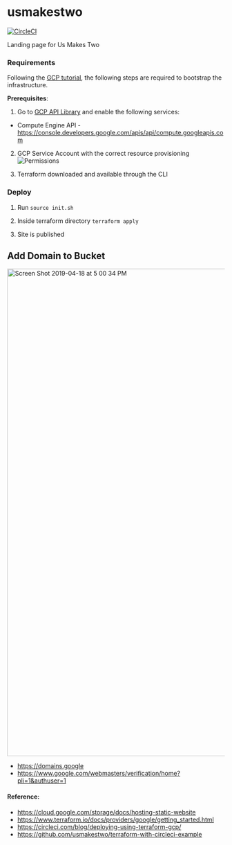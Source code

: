 # usmakestwo

[![CircleCI](https://circleci.com/gh/gonzalovazquez/usmakestwo.svg?style=svg)](https://circleci.com/gh/gonzalovazquez/usmakestwo)

Landing page for Us Makes Two

### Requirements

Following the [GCP tutorial](https://www.terraform.io/docs/providers/google/getting_started.html), the following steps are required to bootstrap the infrastructure.

**Prerequisites**:

1. Go to [GCP API Library](https://console.developers.google.com/apis/library) and enable the following services:

- Compute Engine API - https://console.developers.google.com/apis/api/compute.googleapis.com

2. GCP Service Account with the correct resource provisioning
![Permissions](https://github.com/telus/analytics-data-pipeline/blob/master/assets/service-account-permissions.png)

3. Terraform downloaded and available through the CLI

### Deploy

1. Run `source init.sh`

2. Inside terraform directory `terraform apply`

3. Site is published

## Add Domain to Bucket

<img width="1126" alt="Screen Shot 2019-04-18 at 5 00 34 PM" src="https://user-images.githubusercontent.com/1566236/56391180-e6e58d80-61fb-11e9-82b5-57f4891437f9.png">

- https://domains.google
- https://www.google.com/webmasters/verification/home?pli=1&authuser=1

#### Reference:

- https://cloud.google.com/storage/docs/hosting-static-website
- https://www.terraform.io/docs/providers/google/getting_started.html
- https://circleci.com/blog/deploying-using-terraform-gcp/
- https://github.com/usmakestwo/terraform-with-circleci-example
